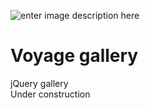 ![enter image description here](https://lh3.googleusercontent.com/jNzGNcLpOdYi44JvmcRO2gwMLaVL3rpcnAhZ3k6bV9IICl9uFN4Gu44VSUbAFJ8YkFqMMkh3Aizh5lz05eW3iF6QumSxImdlXV2SL8TsYuJbC4YtYaNyrEb_8hnkBja4UKmpBRR7cqiGxD0Bzg4vXFfd4jHa5R_lHZ8yhxF5ZD7FXEBAkJKHbYwTxmHhQ2oRqOFk9CLXwSt81an8nLH4s5Ouo334DFrTsBvr8rBd6k44bk0cp3WKTOIeVaCVHYN9IdLHiwkAW4-gOaX4_Wl3CQjuXOIb3qD2ZzSJGOmMuuEuJHNMbpuQ_5HuJULq0lrVhNbMqpsGPKpVvj364_23cT4aVxAfwgzA_a4UDEISqBLLmgv4xUWHm2p0lnpWxByy4Tb2J_TCDOctrYef_wkXCS4k6CUrUWKBuHMo6LqVW6lQy90lQfOLmnP-YmYnw9fkc6wsK1gW4JKscB20Kpv2Me7foOYUKY59fNPhcTIBFQmnfaGdc4py9gfNzOKKN6XR-Qdm1AE-Gh15DkHutn6SHeV1qTHgC8thO-R-9K7FAv7BvAO5eyv-TrRE_L05uqfrL4-tH6nAMHnnex-BqNOzmD9CpdNI1_ooNjnTrxL95aDrS_n6k9iWZFa0dRE7OIbafOJOh9UtrzmQWtVZHrSzyko33ScqGWhDqXKPQcBNinrhkvyfz-TMdCoi3WaXYeJdwcwRBKea2Hlbl2FN4A=w898-h280-no)
# Voyage gallery
jQuery gallery <br>
Under construction
